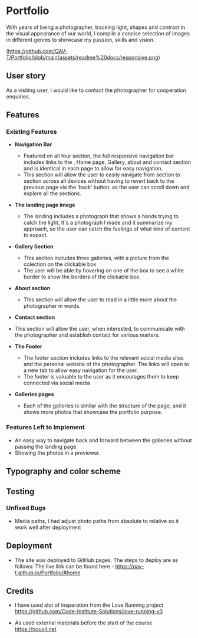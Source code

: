 # Portfolio

With years of being a photographer, tracking light, shapes and contrast in the visual appearance of our world, I compile a concise selection of images in different genres to showcase my passion, skills and vision.

(https://github.com/QAV-T/Portfolio/blob/main/assets/readme%20docs/responsive.png)

## User story

As a visiting user, I would like to contact the photographer for cooperation enquiries.

## Features 

### Existing Features

- __Navigation Bar__

  - Featured on all four section, the full responsive navigation bar includes links to the , Home page, Gallery, about and contact section and is identical in each page to allow for easy navigation.
  - This section will allow the user to easily navigate from section to section across all devices without having to revert back to the previous page via the ‘back’ button. as the user can scroll down and explore all the sections. 

<!-- ![Nav Bar](https://github.com/lucyrush/readme-template/blob/master/media/love_running_nav.png) -->

- __The landing page image__

  - The landing includes a photograph that shows a hands trying to catch the light, It's a photograph I made and it summarize my approach, so the user can catch the feelings of what kind of content to expact.

<!-- ![Landing Page](https://github.com/lucyrush/readme-template/blob/master/media/love_running_landing.png) -->

- __Gallery Section__

  - This section includes three galleries, with a picture from the colection on the clickable box 
  - The user will be able by hovering on one of the box to see a white border to show the borders of the clickable box.
<!-- ![Club Ethos](https://github.com/lucyrush/readme-template/blob/master/media/love_running_ethos.png) -->

- __About section__

  - This section will allow the user to read in a little more about the photographer in words. 

- __Contact section__

- This section will allow the user, when interested, to communicate with the photographer and establish contact for various matters.

- __The Footer__ 

  - The footer section includes links to the relevant social media sites and the personal website of the photographer. The links will open to a new tab to allow easy navigation for the user. 
  - The footer is valuable to the user as it encourages them to keep connected via social media

<!-- ![Footer](https://github.com/lucyrush/readme-template/blob/master/media/love_running_footer.png) -->

- __Galleries pages__

  - Each of the gellories is similar with the stracture of the page, and it shows more photos that showcase the portfolio purpose.   
 
<!-- ![Gallery](https://github.com/lucyrush/readme-template/blob/master/media/love_running_gallery.png) -->


### Features Left to Implement

- An easy way to navigate back and forward between the galleries without passing the landing page.
- Showing the photos in a previewer.

 ## Typography and color scheme

## Testing 

<!-- In this section, you need to convince the assessor that you have conducted enough testing to legitimately believe that the site works well. Essentially, in this part you will want to go over all of your project’s features and ensure that they all work as intended, with the project providing an easy and straightforward way for the users to achieve their goals.

In addition, you should mention in this section how your project looks and works on different browsers and screen sizes.

You should also mention in this section any interesting bugs or problems you discovered during your testing, even if you haven't addressed them yet.

If this section grows too long, you may want to split it off into a separate file and link to it from here.


### Validator Testing 

- HTML
  - No errors were returned when passing through the official [W3C validator](https://validator.w3.org/nu/?doc=https%3A%2F%2Fcode-institute-org.github.io%2Flove-running-2.0%2Findex.html)
- CSS
  - No errors were found when passing through the official [(Jigsaw) validator](https://jigsaw.w3.org/css-validator/validator?uri=https%3A%2F%2Fvalidator.w3.org%2Fnu%2F%3Fdoc%3Dhttps%253A%252F%252Fcode-institute-org.github.io%252Flove-running-2.0%252Findex.html&profile=css3svg&usermedium=all&warning=1&vextwarning=&lang=en#css) -->

### Unfixed Bugs

- Media paths, I had adjust photo paths from absolute to relative so it work well after deployment 

## Deployment
 
- The site was deployed to GitHub pages. The steps to deploy are as follows:
The live link can be found here - https://qav-t.github.io/Portfolio/#home

## Credits 

- I have used alot of insperation from the Love Running project
https://github.com/Code-Institute-Solutions/love-running-v3

- As used external materials before the start of the course 
https://nouvil.net


